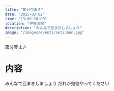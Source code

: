 ```yaml
---
title: "節分豆まき"
date: "2025-02-02"
time: "13:00-16:00"
location: "伊佐治家"
description: "みんなで豆まきしましょう"
image: "/images/events/setsubun.jpg"
---
```


節分豆まき

# 内容
みんなで豆まきしましょう
だれか鬼役やってください